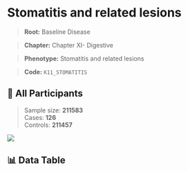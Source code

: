 # Stomatitis and related lesions

> **Root:** Baseline Disease  

> **Chapter:** Chapter XI- Digestive  

> **Phenotype:** Stomatitis and related lesions  

> **Code:** `K11_STOMATITIS`

## 🧪 All Participants  
> Sample size: **211583**  
> Cases: **126**  
> Controls: **211457**
<img src="/Sensitive/Figures/ALL/Baseline/K11_STOMATITIS.png"/>

## 📊 Data Table
<CsvTableMRF src="/Sensitive/Data/ALL/Baseline/LG_K11_STOMATITIS.csv"/>

